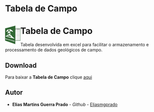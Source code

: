 # Tabela de Campo

<h1> 
Tabela de Campo
<img style="float: left;" src="https://github.com/Eliasmgprado/Tabela_de_Campo/blob/master/logo.png" height="60" width="50">
</h1>


Tabela desenvolvida em excel para facilitar o armazenamento e processamento de dados geológicos de campo.

## Download

Para baixar a **Tabela de Campo** clique [aqui](https://github.com/Eliasmgprado/Tabela_de_Campo/archive/master.zip)

## Autor

* **Elias Martins Guerra Prado** - *Github* - [Eliasmgprado](https://github.com/Eliasmgprado)
